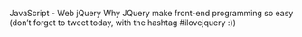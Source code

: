 JavaScript - Web jQuery
Why JQuery make front-end programming so easy (don’t forget to tweet today, with the hashtag #ilovejquery :))

